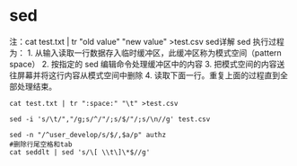# sed

注：cat test.txt \| tr "old value" "new value" &gt;test.csv sed详解 sed 执行过程为： 1. 从输入读取一行数据存入临时缓冲区，此缓冲区称为模式空间（pattern space） 2. 按指定的 sed 编辑命令处理缓冲区中的内容 3. 把模式空间的内容送往屏幕并将这行内容从模式空间中删除 4. 读取下面一行。重复上面的过程直到全部处理结束。

```text
cat test.txt | tr ":space:" "\t" >test.csv

sed -i 's/\t/","/g;s/^/"/;s/$/"/;s/\n//g' test.csv

sed -n "/^user_develop/s/$/,$a/p" authz
#删除行尾空格和tab
cat seddlt | sed 's/\[ \\t\]\*$//g'
```

